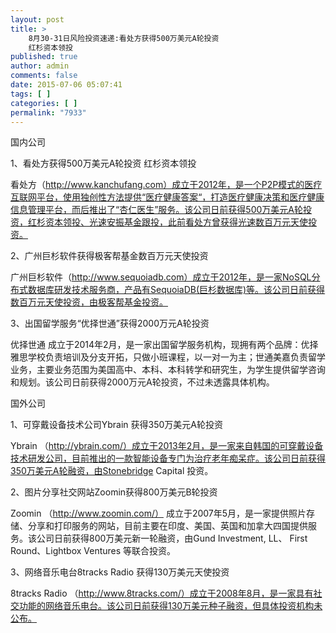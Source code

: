 ```yaml
---
layout: post
title: >
    8月30-31日风险投资速递:看处方获得500万美元A轮投资
    红杉资本领投
published: true
author: admin
comments: false
date: 2015-07-06 05:07:41
tags: [ ]
categories: [ ]
permalink: "7933"
---
```



国内公司

1、看处方获得500万美元A轮投资 红杉资本领投

看处方（http://www.kanchufang.com）成立于2012年，是一个P2P模式的医疗互联网平台，使用独创性方法提供“医疗健康答案“，打造医疗健康决策和医疗健康信息管理平台，而后推出了“杏仁医生”服务。该公司日前获得500万美元A轮投资，红杉资本领投、光速安振基金跟投，此前看处方曾获得光速数百万元天使投资。

2、广州巨杉软件获得极客帮基金数百万元天使投资

广州巨杉软件（http://www.sequoiadb.com）成立于2012年，是一家NoSQL分布式数据库研发技术服务商，产品有SequoiaDB(巨杉数据库)等。该公司日前获得数百万元天使投资，由极客帮基金投资。

3、出国留学服务“优择世通”获得2000万元A轮投资

优择世通 成立于2014年2月，是一家出国留学服务机构，现拥有两个品牌：优择雅思学校负责培训及分支开拓，只做小班课程，以一对一为主；世通美嘉负责留学业务，主要业务范围为美国高中、本科、本科转学和研究生，为学生提供留学咨询和规划。该公司日前获得2000万元A轮投资，不过未透露具体机构。

国外公司

1、可穿戴设备技术公司Ybrain 获得350万美元A轮投资

Ybrain （http://ybrain.com/）成立于2013年2月，是一家来自韩国的可穿戴设备技术研发公司，目前推出的一款智能设备专门为治疗老年痴呆症。该公司日前获得350万美元A轮融资，由Stonebridge Capital 投资。

2、图片分享社交网站Zoomin获得800万美元B轮投资

Zoomin （http://www.zoomin.com/） 成立于2007年5月，是一家提供照片存储、分享和打印服务的网站，目前主要在印度、美国、英国和加拿大四国提供服务。该公司日前获得800万美元新一轮融资，由Gund Investment, LL、 First Round、Lightbox Ventures 等联合投资。

3、网络音乐电台8tracks Radio 获得130万美元天使投资

8tracks Radio （http://www.8tracks.com/）成立于2008年8月，是一家具有社交功能的网络音乐电台。该公司日前获得130万美元种子融资，但具体投资机构未公布。